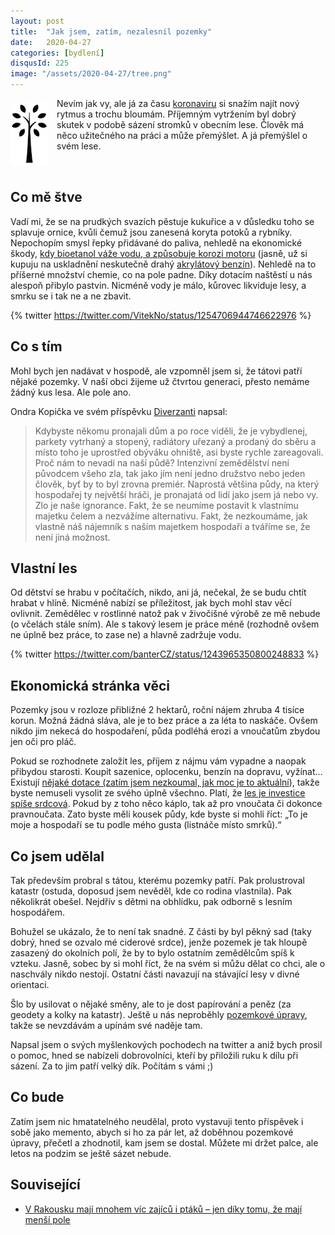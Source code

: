 ```yaml
---
layout: post
title:  "Jak jsem, zatím, nezalesnil pozemky"
date:   2020-04-27
categories: [bydlení]
disqusId: 225
image: "/assets/2020-04-27/tree.png"
---
```

<div style="float: left; margin: 0.5em 1em 0.5em 0em; text-align: center;"><img src="/assets/2020-04-27/tree.png" /></div> 

Nevím jak vy, ale já za času [koronaviru](https://cs.wikipedia.org/wiki/Covid-19) si snažím najít nový rytmus a trochu bloumám. Příjemným vytržením byl dobrý skutek v podobě sázení stromků v obecním lese. Člověk má něco užitečného na práci a může přemýšlet. A já přemýšlel o svém lese.

<div style="clear:both"></div>
<!--more-->

## Co mě štve

Vadí mi, že se na prudkých svazích pěstuje kukuřice a v důsledku toho se splavuje ornice, kvůli čemuž jsou zanesená koryta potoků a rybníky. Nepochopím smysl řepky přidávané do paliva, nehledě na ekonomické škody, [kdy bioetanol váže vodu, a způsobuje korozi motoru](https://www2.zf.jcu.cz/~moudry/databaze/Bioetanol.htm) (jasně, už si kupuju na uskladnění neskutečně drahý [akrylátový benzín](https://www.idnes.cz/hobby/zahrada/alkylatovy-benzin-vyhody-starnuti-benzinu.A190509_151651_hobby-zahrada_bma)). Nehledě na to příšerné množství chemie, co na pole padne. Díky dotacím naštěstí u nás alespoň přibylo pastvin. Nicméně vody je málo, kůrovec likviduje lesy, a smrku se i tak ne a ne zbavit.

{% twitter https://twitter.com/VitekNo/status/1254706944746622976 %}

## Co s tím

Mohl bych jen nadávat v hospodě, ale vzpomněl jsem si, že tátovi patří nějaké pozemky. V naší obci žijeme už čtvrtou generaci, přesto nemáme žádný kus lesa. Ale pole ano.

Ondra Kopička ve svém příspěvku [Diverzanti](https://winepunk.cz/2018/03/18/diverzanti/) napsal:

> Kdybyste někomu pronajali dům a po roce viděli, že je vybydlenej, parkety vytrhaný a stopený, radiátory uřezaný a prodaný do sběru a místo toho je uprostřed obýváku ohniště, asi byste rychle zareagovali. Proč nám to nevadí na naší půdě? Intenzivní zemědělství není původcem všeho zla, tak jako jím není jedno družstvo nebo jeden člověk, byť by to byl zrovna premiér. Naprostá většina půdy, na který hospodařej ty největší hráči, je pronajatá od lidí jako jsem já nebo vy. Zlo je naše ignorance. Fakt, že se neumíme postavit k vlastnímu majetku čelem a nezvážíme alternativu. Fakt, že nezkoumáme, jak vlastně náš nájemník s naším majetkem hospodaří a tváříme se, že není jiná možnost.

## Vlastní les

Od dětství se hrabu v počítačích, nikdo, ani já, nečekal, že se budu chtít hrabat v hlíně. Nicméně nabízí se příležitost, jak bych mohl stav věcí ovlivnit. Zemědělec v rostlinné natož pak v živočišné výrobě ze mě nebude (o včelách stále sním). Ale s takový lesem je práce méně (rozhodně ovšem ne úplně bez práce, to zase ne) a hlavně zadržuje vodu.

{% twitter https://twitter.com/banterCZ/status/1243965350800248833 %}

## Ekonomická stránka věci

Pozemky jsou v rozloze přibližné 2 hektarů, roční nájem zhruba 4 tisíce korun. Možná žádná sláva, ale je to bez práce a za léta to naskáče. Ovšem nikdo jim nekecá do hospodaření, půda podléhá erozi a vnoučatům zbydou jen oči pro pláč.

Pokud se rozhodnete založit les, příjem z nájmu vám vypadne a naopak přibydou starosti. Koupit sazenice, oplocenku, benzín na dopravu, vyžínat... Existují [nějaké dotace (zatím jsem nezkoumal, jak moc je to aktuální](http://eagri.cz/public/web/mze/zivotni-prostredi/ochrana-krajiny/dotace/program-rozvoje-venkova-cr-na-obdobi/program-rozvoje-venkova-opatreni-osy-ii/zalesnovani-zemedelske-pudy/100048888.html)), takže byste nemuseli vysolit ze svého úplně všechno. Platí, že [les je investice spíše srdcová](https://www.penize.cz/investice/185516-les-investice-spise-srdcova-ii). Pokud by z toho něco káplo, tak až pro vnoučata či dokonce pravnoučata. Zato byste měli kousek půdy, kde byste si mohli říct: „To je moje a hospodaří se tu podle mého gusta (listnáče místo smrků).“

## Co jsem udělal

Tak především probral s tátou, kterému pozemky patří. Pak prolustroval katastr (ostuda, doposud jsem nevěděl, kde co rodina vlastnila). Pak několikrát obešel. Nejdřív s dětmi na obhlídku, pak odborně s lesním hospodářem.

Bohužel se ukázalo, že to není tak snadné. Z části by byl pěkný sad (taky dobrý, hned se ozvalo mé ciderové srdce), jenže pozemek je tak hloupě zasazený do okolních polí, že by to bylo ostatním zemědělcům spíš k vzteku. Jasně, sobec by si mohl říct, že na svém si můžu dělat co chci, ale o naschvály nikdo nestojí. Ostatní části navazují na stávající lesy v divné orientaci.

Šlo by usilovat o nějaké směny, ale to je dost papírování a peněz (za geodety a kolky na katastr). Ještě u nás neproběhly [pozemkové úpravy](https://www.adol.cz/blog-co-prinasi-pozemkove-upravy-pro-vlastniky-pudy-investory-a-realitni-maklere/), takže se nevzdávám a upínám své naděje tam.

Napsal jsem o svých myšlenkových pochodech na twitter a aniž bych prosil o pomoc, hned se nabízeli dobrovolníci, kteří by přiložili ruku k dílu při sázení. Za to jim patří velký dík. Počítám s vámi ;)

## Co bude

Zatím jsem nic hmatatelného neudělal, proto vystavuji tento příspěvek i sobě jako memento, abych si ho za pár let, až doběhnou pozemkové úpravy, přečetl a zhodnotil, kam jsem se dostal. Můžete mi držet palce, ale letos na podzim se ještě sázet nebude.


## Související

- [V Rakousku mají mnohem víc zajíců i ptáků – jen díky tomu, že mají menší pole](https://www.ivb.cz/aktuality/ptakum-i-zajicum-se-lepe-dari-v-mensich-polich-ceska-to-nejsou/) 